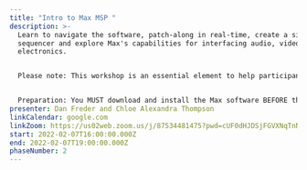 ```yaml
---
title: "Intro to Max MSP "
description: >-
  Learn to navigate the software, patch-along in real-time, create a simple
  sequencer and explore Max's capabilities for interfacing audio, video and
  electronics.


  Please note: This workshop is an essential element to help participants interested in taking the Spatial Audio masterclass with Chloe later.


  Preparation: You MUST download and install the Max software BEFORE the session. It is  free and unrestricted for 30 days. version 8 preferred, but 5 and up is a-ok) installed. You can download the demo for free from: https://cycling74.com/downloads
presenter: Dan Freder and Chloe Alexandra Thompson
linkCalendar: google.com
linkZoom: https://us02web.zoom.us/j/87534481475?pwd=cUF0dHJDSjFGVXNqTnNiNm9HSC9NUT09
start: 2022-02-07T16:00:00.000Z
end: 2022-02-07T19:00:00.000Z
phaseNumber: 2
---
```


